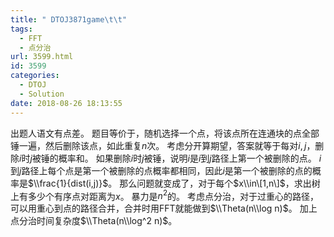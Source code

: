 ```yaml
---
title: " DTOJ3871game\t\t"
tags:
  - FFT
  - 点分治
url: 3599.html
id: 3599
categories:
  - DTOJ
  - Solution
date: 2018-08-26 18:13:55
---
```


出题人语文有点差。 题目等价于，随机选择一个点，将该点所在连通块的点全部锤一遍，然后删除该点，如此重复$n$次。 考虑分开算期望，答案就等于每对$i,j$，删除$i$时$j$被锤的概率和。 如果删除$i$时$j$被锤，说明$i$是$i$到$j$路径上第一个被删除的点。 $i$到$j$路径上每个点是第一个被删除的点概率都相同，因此$i$是第一个被删除的点的概率是$\\frac{1}{dist(i,j)}$。 那么问题就变成了，对于每个$x\\in\[1,n\]$，求出树上有多少个有序点对距离为$x$。 暴力是$n^2$的。 考虑点分治，对于过重心的路径，可以用重心到点的路径合并，合并时用FFT就能做到$\\Theta(n\\log n)$。 加上点分治时间复杂度$\\Theta(n\\log^2 n)$。